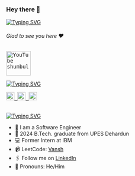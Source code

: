 ### Hey there :wave:

[![Typing SVG](https://readme-typing-svg.herokuapp.com?color=%2336BCF7&lines=This+is+Vansh+Nayak)](https://git.io/typing-svg)

###### Glad to see you here :heart:
<!--
<p align="left"> <img src="https://komarev.com/ghpvc/?username=Vansh&label=Views&color=blue&style=plastic" alt="vansh" /> </p>
-->
<a href="https://www.youtube.com/@vanshnayak4101">
  <kbd>
  <img align="centre" alt="YouTube shumbul" width="66px" src="https://download.logo.wine/logo/YouTube/YouTube-Logo.wine.png" />
</a>

[![Typing SVG](https://readme-typing-svg.herokuapp.com?color=%2336BCF7&lines=Subscribe+to+my+YouTube+Channel)](https://git.io/typing-svg)

<!--<a href="https://shumbularifa.com">
  <kbd>
  <img align="centre" alt="shumbularifa.com" width="22px" src="https://dz8fbjd9gwp2s.cloudfront.net/logos/644a0515e4b062410b4e9f3b.png?v=5" />
</a> -->
 <!--
 <a href="https://linktr.ee/shumbul">
  <kbd>
  <img align="centre" alt="shumbul's LinkTree" width="22px" src="https://api.blog.production.linktr.ee/wp-content/uploads/2022/06/Avatar-Symbol-Canopy.png" />
</a>-->
   
<a href="https://linkedin.com/in/shumbul">
  <kbd>
  <img align="centre" alt="shumbul's LinkdeIn" width="22px" src="https://cdn-icons-png.flaticon.com/512/174/174857.png" />
</a>
  
<!-- <a href="https://www.instagram.com/shumbul.arifa/">
  <kbd>
  <img align="centre" alt="shumbul's Instagram" width="22px" src="https://upload.wikimedia.org/wikipedia/commons/thumb/e/e7/Instagram_logo_2016.svg/2048px-Instagram_logo_2016.svg.png" />
</a>
-->
<a href="https://www.instagram.com/_vanshnayak_02/?hl=en">
  <kbd>
  <img align="centre" alt="shumbul's Instagram - personal blog" width="22px" src="https://upload.wikimedia.org/wikipedia/commons/thumb/e/e7/Instagram_logo_2016.svg/2048px-Instagram_logo_2016.svg.png" />
</a>
  
<a href="https://x.com/rocksalt02">
<kbd>
<img align="centre" alt="shumbul's Twitter" width="22px" src="https://www.iconpacks.net/icons/2/free-twitter-logo-icon-2429-thumb.png" />
</a>
 
<!--<a href="https://t.me/ShumbulArifa">
  <kbd>
  <img align="centre" alt="shumbul's Telegram" width="22px" src="https://upload.wikimedia.org/wikipedia/commons/thumb/8/82/Telegram_logo.svg/768px-Telegram_logo.svg.png" />
</a>!!>
 
<!--<a href="https://devfolio.co/@shumbul_arifa">
  <kbd>
  <img align="centre" alt="shumbul's Devfolio" width="22px" src="https://avatars.githubusercontent.com/u/38809367?s=280&v=4" />
</a>-->

<br/>
<br/>

[![Typing SVG](https://readme-typing-svg.herokuapp.com?color=%2336BCF7&lines=Let's+Connect)](https://git.io/typing-svg)

- 🏢 I am a Software Engineer
- 🏫 2024 B.Tech. graduate from UPES Dehardun
- 💻 Former Intern at IBM
- 📹 LeetCode: [Vansh](https://leetcode.com/u/vanshnayak2002/)
- 🖇 Follow me on [LinkedIn](https://www.linkedin.com/in/vanshnayak2002/)
- 👯 Pronouns: He/Him
